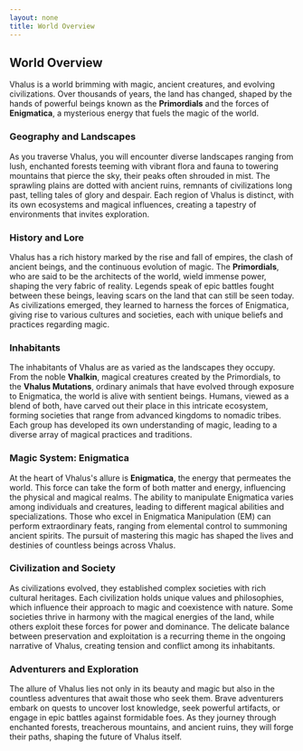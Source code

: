 ```yaml
---
layout: none
title: World Overview
---
```

## **World Overview**

Vhalus is a world brimming with magic, ancient creatures, and evolving civilizations. Over thousands of years, the land has changed, shaped by the hands of powerful beings known as the **Primordials** and the forces of **Enigmatica**, a mysterious energy that fuels the magic of the world. 

### **Geography and Landscapes**
As you traverse Vhalus, you will encounter diverse landscapes ranging from lush, enchanted forests teeming with vibrant flora and fauna to towering mountains that pierce the sky, their peaks often shrouded in mist. The sprawling plains are dotted with ancient ruins, remnants of civilizations long past, telling tales of glory and despair. Each region of Vhalus is distinct, with its own ecosystems and magical influences, creating a tapestry of environments that invites exploration.

### **History and Lore**
Vhalus has a rich history marked by the rise and fall of empires, the clash of ancient beings, and the continuous evolution of magic. The **Primordials**, who are said to be the architects of the world, wield immense power, shaping the very fabric of reality. Legends speak of epic battles fought between these beings, leaving scars on the land that can still be seen today. As civilizations emerged, they learned to harness the forces of Enigmatica, giving rise to various cultures and societies, each with unique beliefs and practices regarding magic.

### **Inhabitants**
The inhabitants of Vhalus are as varied as the landscapes they occupy. From the noble **Vhalkin**, magical creatures created by the Primordials, to the **Vhalus Mutations**, ordinary animals that have evolved through exposure to Enigmatica, the world is alive with sentient beings. Humans, viewed as a blend of both, have carved out their place in this intricate ecosystem, forming societies that range from advanced kingdoms to nomadic tribes. Each group has developed its own understanding of magic, leading to a diverse array of magical practices and traditions.

### **Magic System: Enigmatica**
At the heart of Vhalus's allure is **Enigmatica**, the energy that permeates the world. This force can take the form of both matter and energy, influencing the physical and magical realms. The ability to manipulate Enigmatica varies among individuals and creatures, leading to different magical abilities and specializations. Those who excel in Enigmatica Manipulation (EM) can perform extraordinary feats, ranging from elemental control to summoning ancient spirits. The pursuit of mastering this magic has shaped the lives and destinies of countless beings across Vhalus.

### **Civilization and Society**
As civilizations evolved, they established complex societies with rich cultural heritages. Each civilization holds unique values and philosophies, which influence their approach to magic and coexistence with nature. Some societies thrive in harmony with the magical energies of the land, while others exploit these forces for power and dominance. The delicate balance between preservation and exploitation is a recurring theme in the ongoing narrative of Vhalus, creating tension and conflict among its inhabitants.

### **Adventurers and Exploration**
The allure of Vhalus lies not only in its beauty and magic but also in the countless adventures that await those who seek them. Brave adventurers embark on quests to uncover lost knowledge, seek powerful artifacts, or engage in epic battles against formidable foes. As they journey through enchanted forests, treacherous mountains, and ancient ruins, they will forge their paths, shaping the future of Vhalus itself.